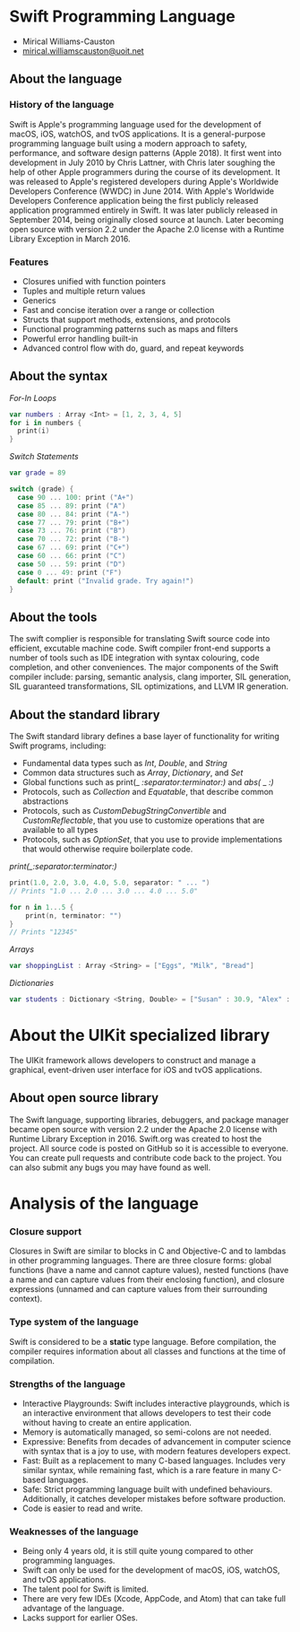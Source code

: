 # Swift Programming Language

- Mirical Williams-Causton
- mirical.williamscauston@uoit.net

## About the language

### History of the language
Swift is Apple's programming language used for the development of macOS, iOS, watchOS, and tvOS applications. It is a general-purpose programming language built using a modern approach to safety, performance, and software design patterns (Apple 2018). It first went into development in July 2010 by Chris Lattner, with Chris later soughing the help of other Apple programmers during the course of its development. It was released to Apple's registered developers during Apple's Worldwide Developers Conference (WWDC) in June 2014. With Apple's Worldwide Developers Conference application being the first publicly released application programmed entirely in Swift. It was later publicly released in September 2014, being originally closed source at launch. Later becoming open source with version 2.2 under the Apache 2.0 license with a Runtime Library Exception in March 2016.

### Features
- Closures unified with function pointers
- Tuples and multiple return values
- Generics
- Fast and concise iteration over a range or collection
- Structs that support methods, extensions, and protocols
- Functional programming patterns such as maps and filters
- Powerful error handling built-in
- Advanced control flow with do, guard, and repeat keywords

## About the syntax

*For-In Loops*
```swift
var numbers : Array <Int> = [1, 2, 3, 4, 5]
for i in numbers {
  print(i)
}
```
*Switch Statements*
```swift
var grade = 89

switch (grade) {
  case 90 ... 100: print ("A+")
  case 85 ... 89: print ("A")
  case 80 ... 84: print ("A-")
  case 77 ... 79: print ("B+")
  case 73 ... 76: print ("B")
  case 70 ... 72: print ("B-")
  case 67 ... 69: print ("C+")
  case 60 ... 66: print ("C")
  case 50 ... 59: print ("D")
  case 0 ... 49: print ("F")
  default: print ("Invalid grade. Try again!")
}
```

## About the tools
The swift complier is responsible for translating Swift source code into efficient, excutable machine code. Swift compiler front-end supports a number of tools such as IDE integration with syntax colouring, code completion, and other conveniences. The major components of the Swift compiler include: parsing, semantic analysis, clang importer, SIL generation, SIL guaranteed transformations, SIL optimizations, and LLVM IR generation.

## About the standard library
The Swift standard library defines a base layer of functionality for writing Swift programs, including:
- Fundamental data types such as _Int_, _Double_, and _String_
- Common data structures such as _Array_, _Dictionary_, and _Set_
- Global functions such as print(_ _:separator:terminator:)_ and _abs(_ _ _:)_
- Protocols, such as _Collection_ and _Equatable_, that describe common abstractions
- Protocols, such as _CustomDebugStringConvertible_ and _CustomReflectable_, that you use to customize operations that are available to all types
- Protocols, such as _OptionSet_, that you use to provide implementations that would otherwise require boilerplate code.

*print(_:separator:terminator:)*
```swift
print(1.0, 2.0, 3.0, 4.0, 5.0, separator: " ... ")
// Prints "1.0 ... 2.0 ... 3.0 ... 4.0 ... 5.0"

for n in 1...5 {
    print(n, terminator: "")
}
// Prints "12345"
```

*Arrays*
```swift
var shoppingList : Array <String> = ["Eggs", "Milk", "Bread"]
```

*Dictionaries*
```swift
var students : Dictionary <String, Double> = ["Susan" : 30.9, "Alex" : 60.6, "Kent" : 95.3]
```

# About the UIKit specialized library
The UIKit framework allows developers to construct and manage a graphical, event-driven user interface for iOS and tvOS applications.

## About open source library
The Swift language, supporting libraries, debuggers, and package manager became open source with version 2.2 under the Apache 2.0 license with Runtime Library Exception in 2016. Swift.org was created to host the project. All source code is posted on GitHub so it is accessible to everyone. You can create pull requests and contribute code back to the project. You can also submit any bugs you may have found as well.

# Analysis of the language

### Closure support
Closures in Swift are similar to blocks in C and Objective-C and to lambdas in other programming languages. There are three closure forms: global functions (have a name and cannot capture values), nested functions (have a name and can capture values from their enclosing function), and closure expressions (unnamed and can capture values from their surrounding context).

### Type system of the language
Swift is considered to be a **static** type language. Before compilation, the compiler requires information about all classes and functions at the time of compilation.

### Strengths of the language
- Interactive Playgrounds: Swift includes interactive playgrounds, which is an interactive environment that allows developers to test their code without having to create an entire application.
- Memory is automatically managed, so semi-colons are not needed.
- Expressive: Benefits from decades of advancement in computer science with syntax that is a joy to use, with modern features developers expect.
- Fast: Built as a replacement to many C-based languages. Includes very similar syntax, while remaining fast, which is a rare feature in many C-based languages.
- Safe: Strict programming language built with undefined behaviours. Additionally, it catches developer mistakes before software production.
- Code is easier to read and write.

### Weaknesses of the language
- Being only 4 years old, it is still quite young compared to other programming languages.
- Swift can only be used for the development of macOS, iOS, watchOS, and tvOS applications.
- The talent pool for Swift is limited.
- There are very few IDEs (Xcode, AppCode, and Atom) that can take full advantage of the language.
- Lacks support for earlier OSes.
